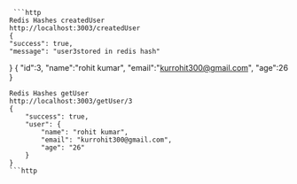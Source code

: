      ```http
    Redis Hashes createdUser
    http://localhost:3003/createdUser
    {
    "success": true,
    "message": "user3stored in redis hash"
}
    {
    "id":3,
    "name":"rohit kumar",
    "email":"kurrohit300@gmail.com",
    "age":26
}

```http
Redis Hashes getUser
http://localhost:3003/getUser/3
{
    "success": true,
    "user": {
        "name": "rohit kumar",
        "email": "kurrohit300@gmail.com",
        "age": "26"
    }
}
```http 
